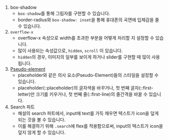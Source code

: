 1. box-shadow
   - `box-shadow`를 통해 그림자를 구현할 수 있습니다.
   - border-radius와 `box-shadow: inset`을 통해 휴대폰의 곡면에 입체감을 줄 수 있습니다.
2. `overflow-x`
   - overflow-x 속성으로 width를 초과한 부분을 어떻게 처리할 지 설정할 수 있습니다.
   - 많이 사용되는 속성값으로, `hidden`, `scroll` 이 있습니다.
   - `hidden`의 경우, 이미지의 일부를 보이게 하거나 slider를 구현할 때 많이 사용됩니다.
3. [Pseudo-element](https://developer.mozilla.org/ko/docs/Web/CSS/Pseudo-elements)
   - placeholder와 같은 의사 요소(Pseudo-Element)들의 스타일을 설정할 수 있습니다.
   - placeholder(::placeholder)의 글자색을 바꾸거나, 첫 번째 글자(::first-letter)만 크기를 키우거나, 첫 번째 줄(::first-line)의 줄간격을 바꿀 수 있습니다.
4. Search 파트
   - 해설의 search 파트에서, input에 text를 가득 채우면 텍스트가 icon을 덮게 되는 것을 볼 수 있습니다.
   - 이를 해결하기 위해 `.search`에 flex를 적용함으로써, input의 텍스트가 icon을 덮지 않게 할 수 있습니다.